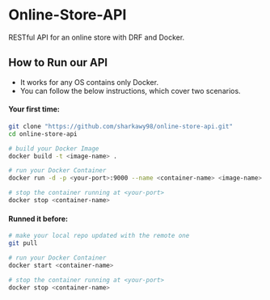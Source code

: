 # Online-Store-API
RESTful API for an online store with DRF and Docker.

## How to Run our API 
* It works for any OS contains only Docker.
* You can follow the below instructions, which cover two scenarios.

#### Your first time:
```bash
git clone "https://github.com/sharkawy98/online-store-api.git"
cd online-store-api

# build your Docker Image
docker build -t <image-name> .

# run your Docker Container
docker run -d -p <your-port>:9000 --name <container-name> <image-name>

# stop the container running at <your-port>
docker stop <container-name>
```

#### Runned it before:
```bash
# make your local repo updated with the remote one
git pull

# run your Docker Container
docker start <container-name>

# stop the container running at <your-port>
docker stop <container-name>
```
